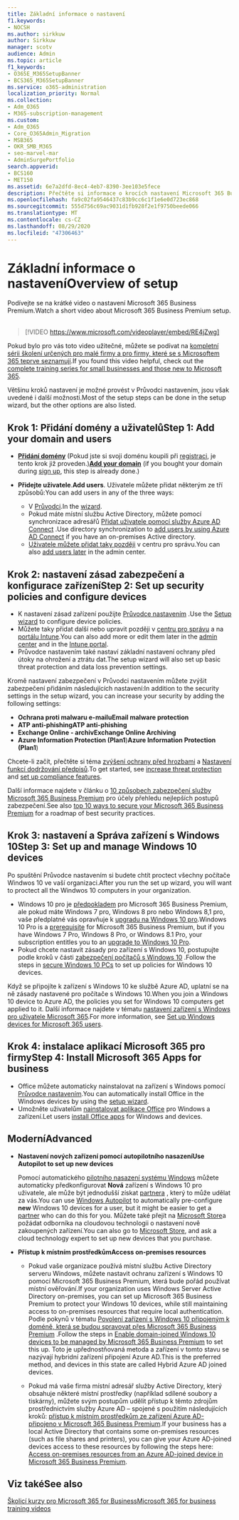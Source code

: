 ```yaml
---
title: Základní informace o nastavení
f1.keywords:
- NOCSH
ms.author: sirkkuw
author: Sirkkuw
manager: scotv
audience: Admin
ms.topic: article
f1_keywords:
- O365E_M365SetupBanner
- BCS365_M365SetupBanner
ms.service: o365-administration
localization_priority: Normal
ms.collection:
- Adm_O365
- M365-subscription-management
ms.custom:
- Adm_O365
- Core_O365Admin_Migration
- MSB365
- OKR_SMB_M365
- seo-marvel-mar
- AdminSurgePortfolio
search.appverid:
- BCS160
- MET150
ms.assetid: 6e7a2dfd-8ec4-4eb7-8390-3ee103e5fece
description: Přečtěte si informace o krocích nastavení Microsoft 365 Business Premium, o přihlašování, přidání domény a uživatelů, o nastavení zásad zabezpečení a dalších.
ms.openlocfilehash: fa9c02fa9546437c83b9cc6c1f1e6e0d723ec868
ms.sourcegitcommit: 555d756c69ac9031d1fb928f2e1f9750beede066
ms.translationtype: MT
ms.contentlocale: cs-CZ
ms.lasthandoff: 08/29/2020
ms.locfileid: "47306463"
---
```

# <a name="overview-of-setup"></a><span data-ttu-id="6bba5-103">Základní informace o nastavení</span><span class="sxs-lookup"><span data-stu-id="6bba5-103">Overview of setup</span></span>

<span data-ttu-id="6bba5-104">Podívejte se na krátké video o nastavení Microsoft 365 Business Premium.</span><span class="sxs-lookup"><span data-stu-id="6bba5-104">Watch a short video about Microsoft 365 Business Premium setup.</span></span><br><br>

> [!VIDEO https://www.microsoft.com/videoplayer/embed/RE4jZwg] 

<span data-ttu-id="6bba5-105">Pokud bylo pro vás toto video užitečné, můžete se podívat na [kompletní sérii školení určených pro malé firmy a pro firmy, které se s Microsoftem 365 teprve seznamují](https://support.microsoft.com/office/6ab4bbcd-79cf-4000-a0bd-d42ce4d12816).</span><span class="sxs-lookup"><span data-stu-id="6bba5-105">If you found this video helpful, check out the [complete training series for small businesses and those new to Microsoft 365](https://support.microsoft.com/office/6ab4bbcd-79cf-4000-a0bd-d42ce4d12816).</span></span>

<span data-ttu-id="6bba5-106">Většinu kroků nastavení je možné provést v Průvodci nastavením, jsou však uvedené i další možnosti.</span><span class="sxs-lookup"><span data-stu-id="6bba5-106">Most of the setup steps can be done in the setup wizard, but the other options are also listed.</span></span>

## <a name="step-1-add-your-domain-and-users"></a><span data-ttu-id="6bba5-107">Krok 1: Přidání domény a uživatelů</span><span class="sxs-lookup"><span data-stu-id="6bba5-107">Step 1: Add your domain and users</span></span>

   - <span data-ttu-id="6bba5-108">**[Přidání domény](set-up.md#add-your-domain-to-personalize-sign-in)** (Pokud jste si svoji doménu koupili při [registraci](sign-up.md), je tento krok již proveden.)</span><span class="sxs-lookup"><span data-stu-id="6bba5-108">**[Add your domain](set-up.md#add-your-domain-to-personalize-sign-in)** (if you bought your domain during [sign up](sign-up.md), this step is already done.)</span></span>

   - <span data-ttu-id="6bba5-109">**Přidejte uživatele**.</span><span class="sxs-lookup"><span data-stu-id="6bba5-109">**Add users**.</span></span> <span data-ttu-id="6bba5-110">Uživatele můžete přidat některým ze tří způsobů:</span><span class="sxs-lookup"><span data-stu-id="6bba5-110">You can add users in any of the three ways:</span></span>
        - <span data-ttu-id="6bba5-111">V [Průvodci](set-up.md#add-users-in-the-wizard).</span><span class="sxs-lookup"><span data-stu-id="6bba5-111">In the [wizard](set-up.md#add-users-in-the-wizard).</span></span>
        - <span data-ttu-id="6bba5-112">Pokud máte místní službu Active Directory, můžete pomocí synchronizace adresářů [Přidat uživatele pomocí služby Azure AD Connect](https://docs.microsoft.com/microsoft-365/enterprise/set-up-directory-synchronization) .</span><span class="sxs-lookup"><span data-stu-id="6bba5-112">Use directory synchronization to [add users by using Azure AD Connect](https://docs.microsoft.com/microsoft-365/enterprise/set-up-directory-synchronization) if you have an on-premises Active directory.</span></span>
        - <span data-ttu-id="6bba5-113">[Uživatele můžete přidat taky později](add-users-m365b.md) v centru pro správu.</span><span class="sxs-lookup"><span data-stu-id="6bba5-113">You can also [add users later](add-users-m365b.md) in the admin center.</span></span>
## <a name="step-2-set-up-security-policies-and-configure-devices"></a><span data-ttu-id="6bba5-114">Krok 2: nastavení zásad zabezpečení a konfigurace zařízení</span><span class="sxs-lookup"><span data-stu-id="6bba5-114">Step 2: Set up security policies and configure devices</span></span> 

  - <span data-ttu-id="6bba5-115">K nastavení zásad zařízení použijte [Průvodce nastavením](set-up.md#protect-your-organization) .</span><span class="sxs-lookup"><span data-stu-id="6bba5-115">Use the [Setup wizard](set-up.md#protect-your-organization) to configure device policies.</span></span> 
  - <span data-ttu-id="6bba5-116">Můžete taky přidat další nebo upravit později v [centru pro správu](view-policies-and-devices.md) a na [portálu Intune](https://docs.microsoft.com/intune/tutorial-walkthrough-intune-portal).</span><span class="sxs-lookup"><span data-stu-id="6bba5-116">You can also add more or edit them later in the [admin center](view-policies-and-devices.md) and in the [Intune portal](https://docs.microsoft.com/intune/tutorial-walkthrough-intune-portal).</span></span>
  - <span data-ttu-id="6bba5-117">Průvodce nastavením také nastaví základní nastavení ochrany před útoky na ohrožení a ztrátu dat.</span><span class="sxs-lookup"><span data-stu-id="6bba5-117">The setup wizard will also set up basic threat protection and data loss prevention settings.</span></span>
  
  <span data-ttu-id="6bba5-118">Kromě nastavení zabezpečení v Průvodci nastavením můžete zvýšit zabezpečení přidáním následujících nastavení:</span><span class="sxs-lookup"><span data-stu-id="6bba5-118">In addition to the security settings in the setup wizard, you can increase your security by adding the following settings:</span></span>

- <span data-ttu-id="6bba5-119">**Ochrana proti malwaru e-mailu**</span><span class="sxs-lookup"><span data-stu-id="6bba5-119">**Email malware protection**</span></span>
- <span data-ttu-id="6bba5-120">**ATP anti-phishing**</span><span class="sxs-lookup"><span data-stu-id="6bba5-120">**ATP anti-phishing**</span></span>
- <span data-ttu-id="6bba5-121">**Exchange Online - archiv**</span><span class="sxs-lookup"><span data-stu-id="6bba5-121">**Exchange Online Archiving**</span></span>
- <span data-ttu-id="6bba5-122">**Azure Information Protection (Plan1**)</span><span class="sxs-lookup"><span data-stu-id="6bba5-122">**Azure Information Protection (Plan1**)</span></span>

<span data-ttu-id="6bba5-123">Chcete-li začít, přečtěte si téma [zvýšení ochrany před hrozbami](increase-threat-protection.md) a [Nastavení funkcí dodržování předpisů](set-up-compliance.md).</span><span class="sxs-lookup"><span data-stu-id="6bba5-123">To get started, see [increase threat protection](increase-threat-protection.md) and [set up compliance features](set-up-compliance.md).</span></span>

<span data-ttu-id="6bba5-124">Další informace najdete v článku o [10 způsobech zabezpečení služby Microsoft 365 Business Premium](https://docs.microsoft.com/office365/admin/security-and-compliance/secure-your-business-data) pro účely přehledu nejlepších postupů zabezpečení.</span><span class="sxs-lookup"><span data-stu-id="6bba5-124">See also [top 10 ways to secure your Microsoft 365 Business Premium](https://docs.microsoft.com/office365/admin/security-and-compliance/secure-your-business-data) for a roadmap of best security practices.</span></span>

## <a name="step-3-set-up-and-manage-windows-10-devices"></a><span data-ttu-id="6bba5-125">Krok 3: nastavení a Správa zařízení s Windows 10</span><span class="sxs-lookup"><span data-stu-id="6bba5-125">Step 3: Set up and manage Windows 10 devices</span></span>

<span data-ttu-id="6bba5-126">Po spuštění Průvodce nastavením si budete chtít proctect všechny počítače Windwos 10 ve vaší organizaci.</span><span class="sxs-lookup"><span data-stu-id="6bba5-126">After you run the set up wizard, you will want to proctect all the Windwos 10 computers in your organization.</span></span>
  
- <span data-ttu-id="6bba5-127">Windows 10 pro je [předpokladem](pre-requisites-for-data-protection.md) pro Microsoft 365 Business Premium, ale pokud máte Windows 7 pro, Windows 8 pro nebo Windows 8,1 pro, vaše předplatné vás opravňuje k [upgradu na Windows 10 pro](https://docs.microsoft.com/microsoft-365/business/upgrade-to-windows-pro-creators-update).</span><span class="sxs-lookup"><span data-stu-id="6bba5-127">Windows 10 Pro is a [prerequisite](pre-requisites-for-data-protection.md) for Microsoft 365 Business Premium, but if you have Windows 7 Pro, Windows 8 Pro, or Windows 8.1 Pro, your subscription entitles you to an [upgrade to  Windows 10 Pro](https://docs.microsoft.com/microsoft-365/business/upgrade-to-windows-pro-creators-update).</span></span>
- <span data-ttu-id="6bba5-128">Pokud chcete nastavit zásady pro zařízení s Windows 10, postupujte podle kroků v části [zabezpečení počítačů s Windows 10](secure-win-10-pcs.md) .</span><span class="sxs-lookup"><span data-stu-id="6bba5-128">Follow the steps in [secure Windows 10 PCs](secure-win-10-pcs.md) to set up policies for Windows 10 devices.</span></span>

<span data-ttu-id="6bba5-129">Když se připojíte k zařízení s Windows 10 ke službě Azure AD, uplatní se na ně zásady nastavené pro počítače s Windows 10.</span><span class="sxs-lookup"><span data-stu-id="6bba5-129">When you join a Windows 10 device to Azure AD, the policies you set for Windows 10 computers get applied to it.</span></span> <span data-ttu-id="6bba5-130">Další informace najdete v tématu [nastavení zařízení s Windows pro uživatele Microsoft 365](set-up-windows-devices.md).</span><span class="sxs-lookup"><span data-stu-id="6bba5-130">For more information, see [Set up Windows devices for Microsoft 365 users](set-up-windows-devices.md).</span></span>

## <a name="step-4-install-microsoft-365-apps-for-business"></a><span data-ttu-id="6bba5-131">Krok 4: instalace aplikací Microsoft 365 pro firmy</span><span class="sxs-lookup"><span data-stu-id="6bba5-131">Step 4: Install Microsoft 365 Apps for business</span></span>
- <span data-ttu-id="6bba5-132">Office můžete automaticky nainstalovat na zařízení s Windows pomocí [Průvodce nastavením](set-up.md#deploy-office-365-client-apps).</span><span class="sxs-lookup"><span data-stu-id="6bba5-132">You can automatically install Office in the Windows devices by using the [setup wizard](set-up.md#deploy-office-365-client-apps).</span></span>
- <span data-ttu-id="6bba5-133">Umožněte uživatelům [nainstalovat aplikace Office](https://docs.microsoft.com/office365/admin/setup/install-applications) pro Windows a zařízení.</span><span class="sxs-lookup"><span data-stu-id="6bba5-133">Let users [install Office apps](https://docs.microsoft.com/office365/admin/setup/install-applications) for Windows and devices.</span></span>
     
## <a name="advanced"></a><span data-ttu-id="6bba5-134">Moderní</span><span class="sxs-lookup"><span data-stu-id="6bba5-134">Advanced</span></span>
- <span data-ttu-id="6bba5-135">**Nastavení nových zařízení pomocí autopilotního nasazení**</span><span class="sxs-lookup"><span data-stu-id="6bba5-135">**Use Autopilot to set up new devices**</span></span>
            
     <span data-ttu-id="6bba5-136">Pomocí automatického [pilotního nasazení systému Windows](add-autopilot-devices-and-profile.md) můžete automaticky předkonfigurovat **Nová** zařízení s Windows 10 pro uživatele, ale může být jednodušší získat [partnera](https://www.microsoft.com/solution-providers/search) , který to může udělat za vás.</span><span class="sxs-lookup"><span data-stu-id="6bba5-136">You can use [Windows Autopilot](add-autopilot-devices-and-profile.md) to automatically pre-configure **new** Windows 10 devices for a user, but it might be easier to get a [partner](https://www.microsoft.com/solution-providers/search) who can do this for you.</span></span> <span data-ttu-id="6bba5-137">Můžete také přejít na [Microsoft Store](https://go.microsoft.com/fwlink/?linkid=874598)a požádat odborníka na cloudovou technologii o nastavení nově zakoupených zařízení.</span><span class="sxs-lookup"><span data-stu-id="6bba5-137">You can also go to [Microsoft Store](https://go.microsoft.com/fwlink/?linkid=874598), and ask a cloud technology expert to set up new devices that you purchase.</span></span>

- <span data-ttu-id="6bba5-138">**Přístup k místním prostředkům**</span><span class="sxs-lookup"><span data-stu-id="6bba5-138">**Access on-premises resources**</span></span>

     - <span data-ttu-id="6bba5-139">Pokud vaše organizace používá místní službu Active Directory serveru Windows, můžete nastavit ochranu zařízení s Windows 10 pomocí Microsoft 365 Business Premium, která bude pořád používat místní ověřování.</span><span class="sxs-lookup"><span data-stu-id="6bba5-139">If your organization uses Windows Server Active Directory on-premises, you can set up Microsoft 365 Business Premium to protect your Windows 10 devices, while still maintaining access to on-premises resources that require local authentication.</span></span> <span data-ttu-id="6bba5-140">Podle pokynů v tématu [Povolení zařízení s Windows 10 připojeným k doméně, která se budou spravovat přes Microsoft 365 Business Premium](manage-windows-devices.md) .</span><span class="sxs-lookup"><span data-stu-id="6bba5-140">Follow the steps in [Enable domain-joined Windows 10 devices to be managed by Microsoft 365 Business Premium](manage-windows-devices.md) to set this up.</span></span> <span data-ttu-id="6bba5-141">Toto je upřednostňovaná metoda a zařízení v tomto stavu se nazývají hybridní zařízení připojení Azure AD.</span><span class="sxs-lookup"><span data-stu-id="6bba5-141">This is the preferred method, and devices in this state are called Hybrid Azure AD joined devices.</span></span>

    - <span data-ttu-id="6bba5-142">Pokud má vaše firma místní adresář služby Active Directory, který obsahuje některé místní prostředky (například sdílené soubory a tiskárny), můžete svým postupům udělit přístup k těmto zdrojům prostřednictvím služby Azure AD – spojené s použitím následujících kroků: [přístup k místním prostředkům ze zařízení Azure AD-připojeno v Microsoft 365 Business Premium](access-resources.md).</span><span class="sxs-lookup"><span data-stu-id="6bba5-142">If your business has a local Active Directory that contains some on-premises resources (such as file shares and printers), you can give your Azure AD-joined devices access to these resources by following the steps here: [Access on-premises resources from an Azure AD-joined device in Microsoft 365 Business Premium](access-resources.md).</span></span>

## <a name="see-also"></a><span data-ttu-id="6bba5-143">Viz také</span><span class="sxs-lookup"><span data-stu-id="6bba5-143">See also</span></span>

[<span data-ttu-id="6bba5-144">Školicí kurzy pro Microsoft 365 for Business</span><span class="sxs-lookup"><span data-stu-id="6bba5-144">Microsoft 365 for business training videos</span></span>](https://support.microsoft.com/office/6ab4bbcd-79cf-4000-a0bd-d42ce4d12816)
